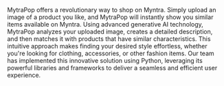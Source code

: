 MytraPop offers a revolutionary way to shop on Myntra. Simply upload an image of a product you like, and MytraPop will instantly show you similar items available on Myntra. Using advanced generative AI technology, MytraPop analyzes your uploaded image, creates a detailed description, and then matches it with products that have similar characteristics. This intuitive approach makes finding your desired style effortless, whether you're looking for clothing, accessories, or other fashion items. Our team has implemented this innovative solution using Python, leveraging its powerful libraries and frameworks to deliver a seamless and efficient user experience.
